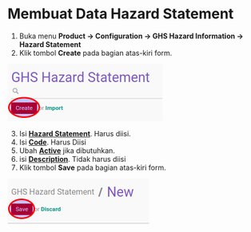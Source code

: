 # Membuat Data Hazard Statement

1. Buka menu **Product -> Configuration -> GHS Hazard Information -> Hazard Statement**
2. Klik tombol **Create** pada bagian atas-kiri form.

![](../../img/hazard-statement/tombol-create.png)

3. Isi **[Hazard Statement](./penjelasan.md#field-name)**. Harus diisi.
5. Isi **[Code](./penjelasan.md#field-code)**. Harus Diisi
6. Ubah **[Active](./penjelasan.md#field-active)** jika dibutuhkan.
7. isi **[Description](./penjelasan.md#field-description)**. Tidak harus diisi
8. Klik tombol **Save** pada bagian atas-kiri form.

![](../../img/hazard-statement/tombol-save.png)
